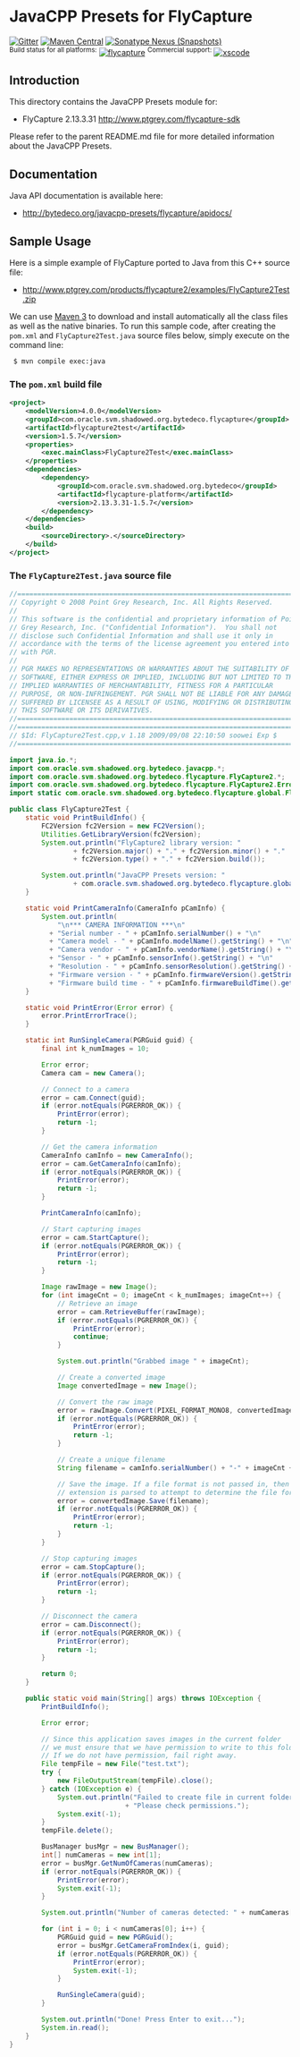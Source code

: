 JavaCPP Presets for FlyCapture
==============================

[![Gitter](https://badges.gitter.im/bytedeco/javacpp.svg)](https://gitter.im/bytedeco/javacpp) [![Maven Central](https://maven-badges.herokuapp.com/maven-central/com.oracle.svm.shadowed.org.bytedeco/flycapture/badge.svg)](https://maven-badges.herokuapp.com/maven-central/com.oracle.svm.shadowed.org.bytedeco/flycapture) [![Sonatype Nexus (Snapshots)](https://img.shields.io/nexus/s/https/oss.sonatype.org/com.oracle.svm.shadowed.org.bytedeco/flycapture.svg)](http://bytedeco.org/builds/)  
<sup>Build status for all platforms:</sup> [![flycapture](https://github.com/bytedeco/javacpp-presets/workflows/flycapture/badge.svg)](https://github.com/bytedeco/javacpp-presets/actions?query=workflow%3Aflycapture)  <sup>Commercial support:</sup> [![xscode](https://img.shields.io/badge/Available%20on-xs%3Acode-blue?style=?style=plastic&logo=appveyor&logo=data:image/png;base64,iVBORw0KGgoAAAANSUhEUgAAAEAAAABACAMAAACdt4HsAAAAGXRFWHRTb2Z0d2FyZQBBZG9iZSBJbWFnZVJlYWR5ccllPAAAAAZQTFRF////////VXz1bAAAAAJ0Uk5T/wDltzBKAAAAlUlEQVR42uzXSwqAMAwE0Mn9L+3Ggtgkk35QwcnSJo9S+yGwM9DCooCbgn4YrJ4CIPUcQF7/XSBbx2TEz4sAZ2q1RAECBAiYBlCtvwN+KiYAlG7UDGj59MViT9hOwEqAhYCtAsUZvL6I6W8c2wcbd+LIWSCHSTeSAAECngN4xxIDSK9f4B9t377Wd7H5Nt7/Xz8eAgwAvesLRjYYPuUAAAAASUVORK5CYII=)](https://xscode.com/bytedeco/javacpp-presets)


Introduction
------------
This directory contains the JavaCPP Presets module for:

 * FlyCapture 2.13.3.31  http://www.ptgrey.com/flycapture-sdk

Please refer to the parent README.md file for more detailed information about the JavaCPP Presets.


Documentation
-------------
Java API documentation is available here:

 * http://bytedeco.org/javacpp-presets/flycapture/apidocs/


Sample Usage
------------
Here is a simple example of FlyCapture ported to Java from this C++ source file:

 * http://www.ptgrey.com/products/flycapture2/examples/FlyCapture2Test.zip

We can use [Maven 3](http://maven.apache.org/) to download and install automatically all the class files as well as the native binaries. To run this sample code, after creating the `pom.xml` and `FlyCapture2Test.java` source files below, simply execute on the command line:
```bash
 $ mvn compile exec:java
```

### The `pom.xml` build file
```xml
<project>
    <modelVersion>4.0.0</modelVersion>
    <groupId>com.oracle.svm.shadowed.org.bytedeco.flycapture</groupId>
    <artifactId>flycapture2test</artifactId>
    <version>1.5.7</version>
    <properties>
        <exec.mainClass>FlyCapture2Test</exec.mainClass>
    </properties>
    <dependencies>
        <dependency>
            <groupId>com.oracle.svm.shadowed.org.bytedeco</groupId>
            <artifactId>flycapture-platform</artifactId>
            <version>2.13.3.31-1.5.7</version>
        </dependency>
    </dependencies>
    <build>
        <sourceDirectory>.</sourceDirectory>
    </build>
</project>
```

### The `FlyCapture2Test.java` source file
```java
//=============================================================================
// Copyright © 2008 Point Grey Research, Inc. All Rights Reserved.
//
// This software is the confidential and proprietary information of Point
// Grey Research, Inc. ("Confidential Information").  You shall not
// disclose such Confidential Information and shall use it only in
// accordance with the terms of the license agreement you entered into
// with PGR.
//
// PGR MAKES NO REPRESENTATIONS OR WARRANTIES ABOUT THE SUITABILITY OF THE
// SOFTWARE, EITHER EXPRESS OR IMPLIED, INCLUDING BUT NOT LIMITED TO THE
// IMPLIED WARRANTIES OF MERCHANTABILITY, FITNESS FOR A PARTICULAR
// PURPOSE, OR NON-INFRINGEMENT. PGR SHALL NOT BE LIABLE FOR ANY DAMAGES
// SUFFERED BY LICENSEE AS A RESULT OF USING, MODIFYING OR DISTRIBUTING
// THIS SOFTWARE OR ITS DERIVATIVES.
//=============================================================================
//=============================================================================
// $Id: FlyCapture2Test.cpp,v 1.18 2009/09/08 22:10:50 soowei Exp $
//=============================================================================

import java.io.*;
import com.oracle.svm.shadowed.org.bytedeco.javacpp.*;
import com.oracle.svm.shadowed.org.bytedeco.flycapture.FlyCapture2.*;
import com.oracle.svm.shadowed.org.bytedeco.flycapture.FlyCapture2.Error;
import static com.oracle.svm.shadowed.org.bytedeco.flycapture.global.FlyCapture2.*;

public class FlyCapture2Test {
    static void PrintBuildInfo() {
        FC2Version fc2Version = new FC2Version();
        Utilities.GetLibraryVersion(fc2Version);
        System.out.println("FlyCapture2 library version: "
                + fc2Version.major() + "." + fc2Version.minor() + "."
                + fc2Version.type() + "." + fc2Version.build());

        System.out.println("JavaCPP Presets version: "
                + com.oracle.svm.shadowed.org.bytedeco.flycapture.global.FlyCapture2.class.getPackage().getImplementationVersion());
    }

    static void PrintCameraInfo(CameraInfo pCamInfo) {
        System.out.println(
            "\n*** CAMERA INFORMATION ***\n"
          + "Serial number - " + pCamInfo.serialNumber() + "\n"
          + "Camera model - " + pCamInfo.modelName().getString() + "\n"
          + "Camera vendor - " + pCamInfo.vendorName().getString() + "\n"
          + "Sensor - " + pCamInfo.sensorInfo().getString() + "\n"
          + "Resolution - " + pCamInfo.sensorResolution().getString() + "\n"
          + "Firmware version - " + pCamInfo.firmwareVersion().getString() + "\n"
          + "Firmware build time - " + pCamInfo.firmwareBuildTime().getString() + "\n");
    }

    static void PrintError(Error error) {
        error.PrintErrorTrace();
    }

    static int RunSingleCamera(PGRGuid guid) {
        final int k_numImages = 10;

        Error error;
        Camera cam = new Camera();

        // Connect to a camera
        error = cam.Connect(guid);
        if (error.notEquals(PGRERROR_OK)) {
            PrintError(error);
            return -1;
        }

        // Get the camera information
        CameraInfo camInfo = new CameraInfo();
        error = cam.GetCameraInfo(camInfo);
        if (error.notEquals(PGRERROR_OK)) {
            PrintError(error);
            return -1;
        }

        PrintCameraInfo(camInfo);

        // Start capturing images
        error = cam.StartCapture();
        if (error.notEquals(PGRERROR_OK)) {
            PrintError(error);
            return -1;
        }

        Image rawImage = new Image();
        for (int imageCnt = 0; imageCnt < k_numImages; imageCnt++) {
            // Retrieve an image
            error = cam.RetrieveBuffer(rawImage);
            if (error.notEquals(PGRERROR_OK)) {
                PrintError(error);
                continue;
            }

            System.out.println("Grabbed image " + imageCnt);

            // Create a converted image
            Image convertedImage = new Image();

            // Convert the raw image
            error = rawImage.Convert(PIXEL_FORMAT_MONO8, convertedImage);
            if (error.notEquals(PGRERROR_OK)) {
                PrintError(error);
                return -1;
            }

            // Create a unique filename
            String filename = camInfo.serialNumber() + "-" + imageCnt + ".pgm";

            // Save the image. If a file format is not passed in, then the file
            // extension is parsed to attempt to determine the file format.
            error = convertedImage.Save(filename);
            if (error.notEquals(PGRERROR_OK)) {
                PrintError(error);
                return -1;
            }
        }

        // Stop capturing images
        error = cam.StopCapture();
        if (error.notEquals(PGRERROR_OK)) {
            PrintError(error);
            return -1;
        }

        // Disconnect the camera
        error = cam.Disconnect();
        if (error.notEquals(PGRERROR_OK)) {
            PrintError(error);
            return -1;
        }

        return 0;
    }

    public static void main(String[] args) throws IOException {
        PrintBuildInfo();

        Error error;

        // Since this application saves images in the current folder
        // we must ensure that we have permission to write to this folder.
        // If we do not have permission, fail right away.
        File tempFile = new File("test.txt");
        try {
            new FileOutputStream(tempFile).close();
        } catch (IOException e) {
            System.out.println("Failed to create file in current folder.  "
                             + "Please check permissions.");
            System.exit(-1);
        }
        tempFile.delete();

        BusManager busMgr = new BusManager();
        int[] numCameras = new int[1];
        error = busMgr.GetNumOfCameras(numCameras);
        if (error.notEquals(PGRERROR_OK)) {
            PrintError(error);
            System.exit(-1);
        }

        System.out.println("Number of cameras detected: " + numCameras[0]);

        for (int i = 0; i < numCameras[0]; i++) {
            PGRGuid guid = new PGRGuid();
            error = busMgr.GetCameraFromIndex(i, guid);
            if (error.notEquals(PGRERROR_OK)) {
                PrintError(error);
                System.exit(-1);
            }

            RunSingleCamera(guid);
        }

        System.out.println("Done! Press Enter to exit...");
        System.in.read();
    }
}
```
